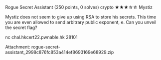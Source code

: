  Rogue Secret Assistant (250 points, 0 solves)
crypto ★★★☆☆
Mystiz

Mystiz does not seem to give up using RSA to store his secrets. This time you are even allowed to send arbitrary public exponent, e. Can you unveil the secret flag?

nc chal.hkcert22.pwnable.hk 28101

Attachment: rogue-secret-assistant_2998c876fc853a414ef8693169e68929.zip
